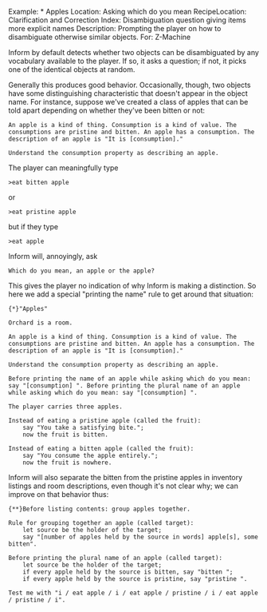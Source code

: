 Example: * Apples
Location: Asking which do you mean
RecipeLocation: Clarification and Correction
Index: Disambiguation question giving items more explicit names
Description: Prompting the player on how to disambiguate otherwise similar objects.
For: Z-Machine

  
Inform by default detects whether two objects can be disambiguated by any vocabulary available to the player. If so, it asks a question; if not, it picks one of the identical objects at random.

  
Generally this produces good behavior. Occasionally, though, two objects have some distinguishing characteristic that doesn't appear in the object name. For instance, suppose we've created a class of apples that can be told apart depending on whether they've been bitten or not:

  

``` inform7
An apple is a kind of thing. Consumption is a kind of value. The consumptions are pristine and bitten. An apple has a consumption. The description of an apple is "It is [consumption]."

Understand the consumption property as describing an apple.
```

  
The player can meaningfully type

  

``` transcript
>eat bitten apple
```

  
or

  

``` transcript
>eat pristine apple
```

  
but if they type

  

``` transcript
>eat apple
```

  
Inform will, annoyingly, ask

  

``` inform7
Which do you mean, an apple or the apple?
```

  
This gives the player no indication of why Inform is making a distinction. So here we add a special "printing the name" rule to get around that situation:

  

``` inform7
{*}"Apples"

Orchard is a room.

An apple is a kind of thing. Consumption is a kind of value. The consumptions are pristine and bitten. An apple has a consumption. The description of an apple is "It is [consumption]."

Understand the consumption property as describing an apple.

Before printing the name of an apple while asking which do you mean: say "[consumption] ". Before printing the plural name of an apple while asking which do you mean: say "[consumption] ".

The player carries three apples.

Instead of eating a pristine apple (called the fruit):
	say "You take a satisfying bite.";
	now the fruit is bitten.

Instead of eating a bitten apple (called the fruit):
	say "You consume the apple entirely.";
	now the fruit is nowhere.
```

  
Inform will also separate the bitten from the pristine apples in inventory listings and room descriptions, even though it's not clear why; we can improve on that behavior thus:

  

``` inform7
{**}Before listing contents: group apples together.

Rule for grouping together an apple (called target):
	let source be the holder of the target;
	say "[number of apples held by the source in words] apple[s], some bitten".

Before printing the plural name of an apple (called target):
	let source be the holder of the target;
	if every apple held by the source is bitten, say "bitten ";
	if every apple held by the source is pristine, say "pristine ".

Test me with "i / eat apple / i / eat apple / pristine / i / eat apple / pristine / i".
```

